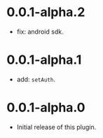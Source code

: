 # 0.0.1-alpha.2

* fix: android sdk.

# 0.0.1-alpha.1

* add: `setAuth`.

# 0.0.1-alpha.0

- Initial release of this plugin.
